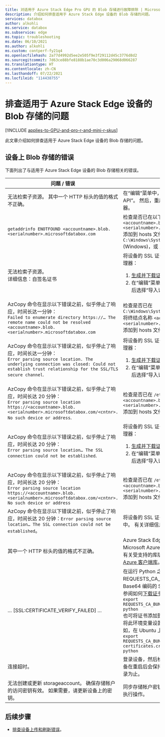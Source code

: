 ```yaml
---
title: 对适用于 Azure Stack Edge Pro GPU 的 Blob 存储进行故障排除 | Microsoft Docs
description: 介绍如何排查适用于 Azure Stack Edge 设备的 Blob 存储的问题。
services: databox
author: alkohli
ms.service: databox
ms.subservice: edge
ms.topic: troubleshooting
ms.date: 06/10/2021
ms.author: alkohli
ms.custom: contperf-fy21q4
ms.openlocfilehash: 2a77d4992d5ee2e505f9e3f29112d45c3776d8d2
ms.sourcegitcommit: 7d63ce88bfe8188b1ae70c3d006a29068d066287
ms.translationtype: HT
ms.contentlocale: zh-CN
ms.lasthandoff: 07/22/2021
ms.locfileid: "114438755"
---
```

# <a name="troubleshoot-blob-storage-issues-for-an-azure-stack-edge-device"></a>排查适用于 Azure Stack Edge 设备的 Blob 存储的问题 

[!INCLUDE [applies-to-GPU-and-pro-r-and-mini-r-skus](../../includes/azure-stack-edge-applies-to-gpu-pro-r-mini-r-sku.md)]

此文章介绍如何排查适用于 Azure Stack Edge 设备的 Blob 存储的问题。 

## <a name="errors-for-blob-storage-on-device"></a>设备上 Blob 存储的错误 

下面列出了与适用于 Azure Stack Edge 设备的 Blob 存储相关的错误。

| **问题 / 错误** |  **分辨率** | 
|--------------------|-----------------|
|无法检索子资源。 其中一个 HTTP 标头的值的格式不正确。| 在“编辑”菜单中，选择“目标 Azure Stack API”。  然后，重启 Azure 存储资源管理器。|
|`getaddrinfo ENOTFOUND <accountname>.blob.<serialnumber>.microsoftdatabox.com`|检查是否已在以下路径将终结点名称 `<accountname>.blob.<serialnumber>.microsoftdatabox.com` 添加到 hosts 文件：`C:\Windows\System32\drivers\etc\hosts` (Windows)，或 `/etc/hosts` (Linux)。|
|无法检索子资源。<br> 详细信息：自签名证书 |将设备的 SSL 证书导入 Azure 存储资源管理器： <ol><li>[生成并下载证书](azure-stack-edge-gpu-deploy-configure-certificates.md#generate-device-certificates)。</li><li>在“编辑”菜单中，选择“SSL 证书”，然后选择“导入证书”。</li></ol>|
|AzCopy 命令在显示以下错误之前，似乎停止了响应，时间长达一分钟：<br>`Failed to enumerate directory https://… The remote name could not be resolved <accountname>.blob.<serialnumber>.microsoftdatabox.com`|检查是否已在 `C:\Windows\System32\drivers\etc\hosts` 将终结点名称 `<accountname>.blob.<serialnumber>.microsoftdatabox.com` 添加到 hosts 文件。|
|AzCopy 命令在显示以下错误之前，似乎停止了响应，时间长达一分钟：<br>`Error parsing source location. The underlying connection was closed: Could not establish trust relationship for the SSL/TLS secure channel`. |将设备的 SSL 证书导入 Azure 存储资源管理器： <ol><li>[生成并下载证书](azure-stack-edge-gpu-deploy-configure-certificates.md#generate-device-certificates)。</li><li>在“编辑”菜单中，选择“SSL 证书”，然后选择“导入证书”。</li></ol>|
|AzCopy 命令在显示以下错误之前，似乎停止了响应，时间长达 20 分钟：<br>`Error parsing source location https://<accountname>.blob.<serialnumber>.microsoftdatabox.com/<cntnr>. No such device or address`. |检查是否已在 `/etc/hosts` 将终结点名称 `<accountname>.blob.<serialnumber>.microsoftdatabox.com` 添加到 hosts 文件。|
|AzCopy 命令在显示以下错误之前，似乎停止了响应，时间长达 20 分钟：<br>`Error parsing source location… The SSL connection could not be established`. |将设备的 SSL 证书导入 Azure 存储资源管理器： <ol><li>[生成并下载证书](azure-stack-edge-gpu-deploy-configure-certificates.md#generate-device-certificates)。</li><li>在“编辑”菜单中，选择“SSL 证书”，然后选择“导入证书”。</li></ol>|
|AzCopy 命令在显示以下错误之前，似乎停止了响应，时间长达 20 分钟：<br>`Error parsing source location https://<accountname>.blob.<serialnumber>.microsoftdatabox.com/<cntnr>. No such device or address`|检查是否已在 `/etc/hosts` 将终结点名称 `<accountname>.blob.<serialnumber>.microsoftdatabox.com` 添加到 hosts 文件。|
|AzCopy 命令在显示以下错误之前，似乎停止了响应，时间长达 20 分钟：`Error parsing source location… The SSL connection could not be established`。|将设备的 SSL 证书导入系统的证书存储中。 有关详细信息，请参阅[下载证书](../databox/data-box-deploy-copy-data-via-rest.md#download-certificate)。|
|其中一个 HTTP 标头的值的格式不正确。|Azure Stack Edge 不支持用于 Python 的 Microsoft Azure 存储库的已安装版本。 有关受支持的库版本，请参阅[受支持的 Azure 客户端库](azure-stack-edge-gpu-system-requirements-rest.md#supported-azure-client-libraries)。|
|… [SSL:CERTIFICATE_VERIFY_FAILED] …| 在运行 Python 之前，请将 REQUESTS_CA_BUNDLE 环境变量设置为 Base64 编码的 SSL 证书文件的路径（请参阅如何[下载证书](azure-stack-edge-gpu-deploy-configure-certificates.md#generate-device-certificates)）。 例如，运行：<br>`export REQUESTS_CA_BUNDLE=/tmp/mycert.cer`<br>`python`<br>也可将证书添加到系统的证书存储，然后将此环境变量设置为该存储的路径。 例如，在 Ubuntu 上运行：<br>`export REQUESTS_CA_BUNDLE=/etc/ssl/certs/ca-certificates.crt`<br>`python`|
|连接超时。|登录设备，然后检查设备是否已解锁。 设备在重启后会保持锁定状态，直到有人登录为止。|
|无法创建或更新 storageaccount。 确保存储帐户的访问密钥有效。 如果需要，请更新设备上的密钥。|同步存储帐户密钥。 安装[此处](azure-stack-edge-gpu-manage-storage-accounts.md#sync-storage-keys)概述的步骤执行操作。|

## <a name="next-steps"></a>后续步骤

- [排查设备上传和刷新错误](azure-stack-edge-gpu-troubleshoot.md#troubleshoot-device-upload-and-refresh-errors)。
